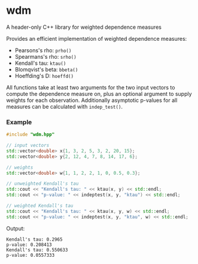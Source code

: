 # wdm
A header-only C++ library for weighted dependence measures

Provides an efficient implementation of weighted dependence measures:

   * Pearsons's rho: `prho()`
   * Spearmans's rho: `srho()`
   * Kendall's tau: `ktau()`
   * Blomqvist's beta: `bbeta()`
   * Hoeffding's D: `hoeffd()`

All functions take at least two arguments for the two input vectors to compute 
the dependence measure on, plus an optional argument to supply weights for 
each observation. Additionally asymptotic p-values for all measures can be 
calculated with `indep_test()`.

### Example

``` cpp
#include "wdm.hpp"

// input vectors
std::vector<double> x{1, 3, 2, 5, 3, 2, 20, 15};
std::vector<double> y{2, 12, 4, 7, 8, 14, 17, 6};

// weights
std::vector<double> w{1, 1, 2, 2, 1, 0, 0.5, 0.3};

// unweighted Kendall's tau
std::cout << "Kendall's tau: " << ktau(x, y) << std::endl;
std::cout << "p-value: " << indeptest(x, y, "ktau") << std::endl;

// weighted Kendall's tau
std::cout << "Kendall's tau: " << ktau(x, y, w) << std::endl;
std::cout << "p-value: " << indeptest(x, y, "ktau", w) << std::endl;
```
Output:
```
Kendall's tau: 0.2965
p-value: 0.208413
Kendall's tau: 0.550633
p-value: 0.0557333
```
